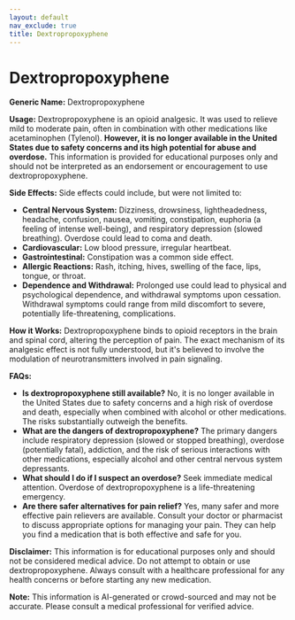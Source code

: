 ```yaml
---
layout: default
nav_exclude: true
title: Dextropropoxyphene
---
```


# Dextropropoxyphene

**Generic Name:** Dextropropoxyphene

**Usage:**  Dextropropoxyphene is an opioid analgesic.  It was used to relieve mild to moderate pain, often in combination with other medications like acetaminophen (Tylenol).  **However, it is no longer available in the United States due to safety concerns and its high potential for abuse and overdose.**  This information is provided for educational purposes only and should not be interpreted as an endorsement or encouragement to use dextropropoxyphene.

**Side Effects:**  Side effects could include, but were not limited to:

* **Central Nervous System:** Dizziness, drowsiness, lightheadedness, headache, confusion, nausea, vomiting, constipation, euphoria (a feeling of intense well-being), and respiratory depression (slowed breathing).  Overdose could lead to coma and death.
* **Cardiovascular:**  Low blood pressure, irregular heartbeat.
* **Gastrointestinal:**  Constipation was a common side effect.
* **Allergic Reactions:**  Rash, itching, hives, swelling of the face, lips, tongue, or throat.
* **Dependence and Withdrawal:**  Prolonged use could lead to physical and psychological dependence, and withdrawal symptoms upon cessation.  Withdrawal symptoms could range from mild discomfort to severe, potentially life-threatening, complications.

**How it Works:** Dextropropoxyphene binds to opioid receptors in the brain and spinal cord, altering the perception of pain.  The exact mechanism of its analgesic effect is not fully understood, but it's believed to involve the modulation of neurotransmitters involved in pain signaling.

**FAQs:**

* **Is dextropropoxyphene still available?** No, it is no longer available in the United States due to safety concerns and a high risk of overdose and death, especially when combined with alcohol or other medications.  The risks substantially outweigh the benefits.
* **What are the dangers of dextropropoxyphene?**  The primary dangers include respiratory depression (slowed or stopped breathing), overdose (potentially fatal), addiction, and the risk of serious interactions with other medications, especially alcohol and other central nervous system depressants.
* **What should I do if I suspect an overdose?** Seek immediate medical attention.  Overdose of dextropropoxyphene is a life-threatening emergency.
* **Are there safer alternatives for pain relief?** Yes, many safer and more effective pain relievers are available.  Consult your doctor or pharmacist to discuss appropriate options for managing your pain.  They can help you find a medication that is both effective and safe for you.


**Disclaimer:** This information is for educational purposes only and should not be considered medical advice.  Do not attempt to obtain or use dextropropoxyphene.  Always consult with a healthcare professional for any health concerns or before starting any new medication.


**Note:** This information is AI-generated or crowd-sourced and may not be accurate. Please consult a medical professional for verified advice.